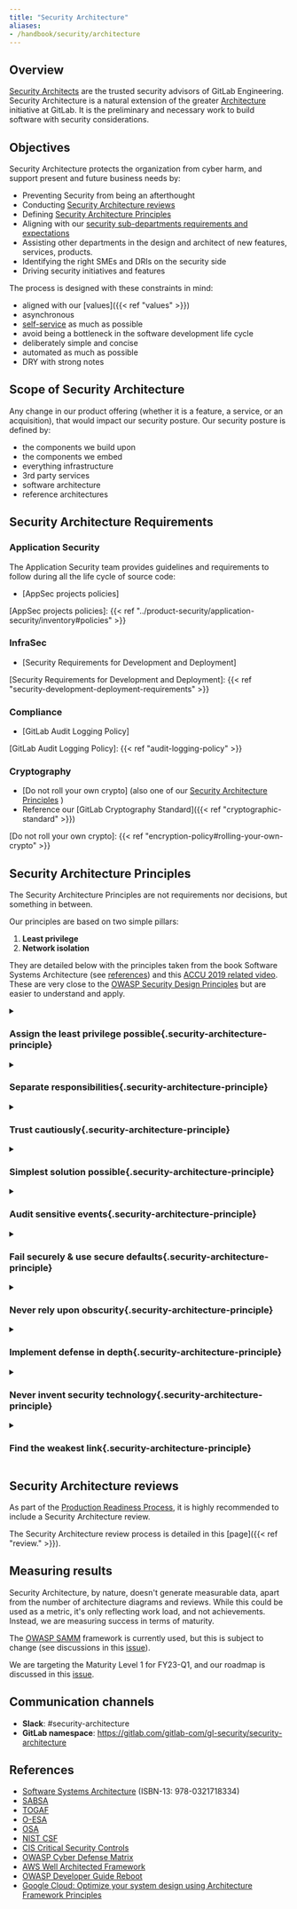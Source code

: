```yaml
---
title: "Security Architecture"
aliases:
- /handbook/security/architecture
---
```


<link rel="stylesheet" type="text/css" href="/stylesheets/biztech.css" />

## Overview

[Security Architects](/job-families/security/security-engineer#security-architect) are the
trusted security advisors of GitLab Engineering. Security Architecture is a natural extension of the
greater [Architecture](/handbook/engineering/architecture/) initiative at GitLab. It is the
preliminary and necessary work to build software with security considerations.

## Objectives

Security Architecture protects the organization from cyber harm, and support present and future
business needs by:

- Preventing Security from being an afterthought
- Conducting [Security Architecture reviews](#security-architecture-reviews)
- Defining [Security Architecture Principles](#security-architecture-principles)
- Aligning with our [security sub-departments requirements and expectations](#security-architecture-requirements)
- Assisting other departments in the design and architect of new features, services, products.
- Identifying the right SMEs and DRIs on the security side
- Driving security initiatives and features

The process is designed with these constraints in mind:

- aligned with our [values]({{< ref "values" >}})
- asynchronous
- [self-service](/handbook/company/culture/all-remote/self-service/) as much as possible
- avoid being a bottleneck in the software development life cycle
- deliberately simple and concise
- automated as much as possible
- DRY with strong notes

## Scope of Security Architecture

Any change in our product offering (whether it is a feature, a service, or an acquisition), that
would impact our security posture. Our security posture is defined by:

- the components we build upon
- the components we embed
- everything infrastructure
- 3rd party services
- software architecture
- reference architectures

## Security Architecture Requirements

### Application Security

The Application Security team provides guidelines and requirements to follow during all the life
cycle of source code:

- [AppSec projects policies]

[AppSec projects policies]: {{< ref "../product-security/application-security/inventory#policies" >}}

### InfraSec

<!-- Using this page until infrasec requirements are in the handbook -->

- [Security Requirements for Development and Deployment]

[Security Requirements for Development and Deployment]: {{< ref "security-development-deployment-requirements" >}}

### Compliance

- [GitLab Audit Logging Policy]

[GitLab Audit Logging Policy]: {{< ref "audit-logging-policy" >}}

### Cryptography

- [Do not roll your own crypto] (also one of our [Security Architecture Principles](#security-architecture-principles)
)
- Reference our [GitLab Cryptography Standard]({{< ref "cryptographic-standard" >}})

<!-- Add FIPS and FedRamp requirements here when available -->

[Do not roll your own crypto]: {{< ref "encryption-policy#rolling-your-own-crypto" >}}

## Security Architecture Principles

The Security Architecture Principles are not requirements nor decisions, but something in between.

Our principles are based on two simple pillars:

1. **Least privilege**
1. **Network isolation**

They are detailed below with the principles taken from the book Software Systems Architecture (see
[references](#references)) and this [ACCU 2019 related
video](https://www.youtube.com/watch?v=YbjoaMN67Hw). These are very close to the [OWASP Security
Design Principles] but are easier to understand and apply.

[OWASP Security Design Principles]: https://github.com/OWASP/DevGuide/blob/master/02-Design/01-Principles%20of%20Security%20Engineering.md

<style>
.security-architecture-principle {
  display: inline-block;
}
</style>

<details>
<summary>

### Assign the least privilege possible{.security-architecture-principle}

</summary>

#### Why

Broad privileges allow malicious or accidental access to protected resources.

#### How

- Give only the minimum level of access rights (privileges) that is necessary to a user or service
  to complete an assigned operation. This right must be given only for a minimum amount of time that
  is necessary to complete the operation.
- Do not use administrative accounts for application access
- Use separate accounts for sensitive data

#### Examples

- Run service processes as their own users with exactly the set of privileges they require
- Grant read-only permissions when no updates are required
- When updates are required, limit to the scope to the target resource only

#### Links

- <https://owasp.org/www-community/Access_Control#principle-of-least-privilege>
- <https://csrc.nist.gov/glossary/term/least_privilege>
- <https://about.gitlab.com/handbook/security/access-management-policy.html#principle-of-least-privilege>

</details>

<details>
<summary>

### Separate responsibilities{.security-architecture-principle}

</summary>

#### Why

Limit the blast radius of successful attacks: When one part of the system is compromised, the whole
system is not.

Make attacks less attractive.

#### How

- Compartmentalize responsibilities and privileges
- Separation of duties: the successful completion of a single task is dependent upon two or more
  conditions
- Don't store secrets along with other non-sensitive data (like settings), even if secrets are
  filtered out

#### Examples

- A system/service that only needs to read git commits should not be able to access user data
- GitLab team members don't have access to billing data, nor anything else [classified red data]

[classified red data]: {{< ref "data-classification-standard" >}}

#### Links

- [OWASP Access Control
  Models](https://owasp.org/www-community/Access_Control#access-control-models)
- <https://en.wikipedia.org/wiki/Compartmentalization_%28information_security%29>

</details>

<details>
<summary>

### Trust cautiously{.security-architecture-principle}

</summary>

#### Why

- Many security problems caused by inserting malicious intermediaries in communication path

#### How

- Assume unknown entities are untrusted
- Have a clear process to establish trust
- Validate who or what is connecting
- Always use a kind of authentication (certificate, password, ...)
- Network controls
- Do not dynamically load 3rd party code

#### Examples

- Services can't be considered as secure as soon as they are not exposed to the Internet.
  [SSRF](https://en.wikipedia.org/wiki/Server-side_request_forgery) can let attackers freely access
  them.
- The best way to authenticate users is to apply this general security principle: Provide something
  you know (ex: password), and something you own (ex: certificate). This is what we apply with MFA,
  for example by providing a password you know, along with a
  [TOTP](https://en.wikipedia.org/wiki/Time-based_one-time_password) that is generated by an
  application.
- Downloading 3rd party libraries or scripts at runtime can lead to many security issues, including
  cache poisoning, XSS, and whatnot. Without checking the integrity of the external asset, malicious
  actors can tamper the files, like this example of [BGP
  Hijacking](https://medium.com/s2wblog/post-mortem-of-klayswap-incident-through-bgp-hijacking-en-3ed7e33de600)

#### Links

- [Zero Trust](/handbook/security/architecture/zero-trust) at GitLab

</details>

<details>
<summary>

### Simplest solution possible{.security-architecture-principle}

</summary>

#### Why

- Simple solutions are easier to deploy, maintain, and secure
- Aligned with our [Iteration] and [Efficiency] values
- Security requires understanding of the design
- Complexity increases exponentially
- Attack-ability or attack surface of the software is reduced

[Iteration]: {{< ref "values#iteration" >}}
[Efficiency]: {{< ref "values#efficiency" >}}

#### How

- Avoid complex failure modes, implicit behaviours, unnecessary features
- Use well-known, tested, and proven components
- Avoid over-engineering and strive for [MVCs] instead

[MVCs]: https://about.gitlab.com/handbook/product/product-principles/#the-minimal-viable-change-mvc

#### Examples

- Introducing a new server in GitLab means updating Omnibus builds, Helm charts, our reference
  architectures, our docs, and so on. This is something to balance carefully against the benefits of
  adding a component which seem to be a perfect fit.

#### Links

- [Keep it simple, stupid](https://en.wikipedia.org/wiki/KISS_principle)
- [Complexity and exponential
  change](https://nextconf.eu/2020/02/complexity-and-exponential-change/)

</details>

<details>
<summary>

### Audit sensitive events{.security-architecture-principle}

</summary>

#### Why

- Provide record of activity
- Deter wrong doing
- Provide a log to construct that past
- Provide a monitoring point

#### How

- Record all security significant events in a tamper-resistant store
- Provide notifications for all sensitive events

#### Examples

- Enable [GuardDuty] in AWS or [Cloud Audit Logs] in GCP to record activity and detect malicious
  intent.
- Leverage [Panther] (for gitlab.com only) to collect, normalize, and analyze logs.
- Provide notifications to users when:
  - Changes to their accounts
  - New keys generated or added to their accounts
- Generate security events (could be Slack notifications) for unusual activity:
  - Signal passing a threshold (rate limiting in action)
  - Component signature not matching
  - Unauthorized access to sensitive resources

[GuardDuty]: https://aws.amazon.com/guardduty/
[Cloud Audit Logs]: https://cloud.google.com/logging/docs/audit?hl=en
[Panther]: /handbook/business-technology/tech-stack/#panther

#### Links

</details>

<details>
<summary>

### Fail securely & use secure defaults{.security-architecture-principle}

</summary>

#### Why

- Default passwords, ports and rules are "open doors"
- Failure and restart states often default to "insecure"

#### How

- Force changes to security sensitive parameters
- Think through failures - to be secure but recoverable
- Unless a subject is given explicit access to an object, it should be denied access to that object,
aka Fail Safe Defaults.

#### Examples

- Do not trust invalid/expired TLS certificates
- Some components like Grafana come with a [default `admin/admin`
  user/password](https://grafana.com/docs/grafana/v7.5/administration/configuration/#security).
- Related to above, some components might fail over to a plain user/password authentication (with
  default credentials) under certain conditions, like a service not reachable.
- Some frameworks tend to render error pages with details that should not be shared, like hostnames
  and paths, when they cannot connect to some resources.

#### Links

- https://owasp.org/www-community/Fail_securely

</details>

<details>
<summary>

### Never rely upon obscurity{.security-architecture-principle}

</summary>

#### Why

- Hiding things is difficult, someone is going to find them, accidentally or on purpose
- We're a very [transparent]({{< ref "values#transparency" >}}) company and are more likely to share
  implementation details, sometimes leaking something sensitive.
- Offboarded employees leave with sensitive knowledge. While tokens can be rotated, we can't ensure
  this knowledge won't leak

#### How

- Assume attacker with perfect knowledge

#### Examples

- Recon can help attackers find servers that are not publicly documented. These servers could expose
  vulnerable components, and lead to east-west movement.
- Changing the path to a admin section won't prevent attackers from finding it eventually.

#### Links

- <https://securitytrails.com/blog/security-through-obscurity>

</details>

<details>
<summary>

### Implement defense in depth{.security-architecture-principle}

</summary>

#### Why

- Systems do get attacked, breaches do happen, mistakes are made
- Minimize blast radius: One component compromised should not compromise the whole system
- Prevent [SSRF](https://owasp.org/Top10/A10_2021-Server-Side_Request_Forgery_%28SSRF%29/)

#### How

- Don't rely on a single point/layer of security:
  - Secure every level
  - Stop failures at one level propagating
- [Encrypt data at rest] and [in transit]
- Use vulnerability scanners
- Close unnecessary ports and disable unused features

[Encrypt data at rest]: {{< ref "encryption-policy#encryption-at-rest" >}}
[in transit]: {{< ref "encryption-policy#encryption-in-transit" >}}

#### Examples

- A resource is well protected when accessed via the UI, but could be more exposed via the API.
- Accounts are locked when too many attempts, in order to avoid brute-force attacks.
- OS execution can lead to bypass all application security layers, because the execution occurs
  outside of the application.
- Unnecessary open ports and enabled features may lead to authentication bypass and other weaknesses. They increase the exposure of an application.

#### Links

- <https://en.wikipedia.org/wiki/Defense_in_depth_(computing)>
- [Zero Trust](/handbook/security/architecture/zero-trust) at GitLab

</details>

<details>
<summary>

### Never invent security technology{.security-architecture-principle}

</summary>

#### Why

- Security technology is difficult to create, and avoiding vulnerabilities is difficult
- It takes years to secure and mature new security technologies
- They are expected to be perfect (sort of)

#### How

- [Do not roll your own crypto]
- Use well-known and proven components
- In doubt, always involve the right SMEs

#### Examples

- Do not implement SSO from scratch

#### Links

- [Rainbow tables](https://en.wikipedia.org/wiki/Rainbow_table) are used to cache the output of
  cryptographic hash functions, which can be used
  for cracking password hashes.
- [Perils of the default bcrypt cost factor](https://labs.clio.com/bcrypt-cost-factor-4ca0a9b03966):
  Even when using a famous crypto library, its configuration can lead to weaknesses.

</details>

<details>
<summary>

### Find the weakest link{.security-architecture-principle}

</summary>

#### Why

- A system is just as secure as its weakest link
- Over time, new vulnerabilities are discovered, and a component might suddenly become the new
  weak link

#### How

- [Threat model]({{< ref "../threat-modeling" >}}) the system, repeat, iterate.
- Identify central components that
  - share more privileges than the others
  - have more connections to other components
  - are entrypoints (login modules, APIs, ...)
- Run [Dependency Scanning]
- Avoid weak ciphers and algorithms
- Sometimes consider the humans (users) as the weakest link. Phishing is still widely used for a
  good reason

[Dependency Scanning]: https://docs.gitlab.com/ee/user/application_security/dependency_scanning/

#### Examples

- Some resources are very well protected in the UI, and never exposed to unauthorized users. Yet, if
  the API is not correctly implementing security controls, these resources could be passed as raw
  models without filtering sensitive data.
- Data encrypted in transit but not at rest.
- The weakest link could also be a user. Not enforcing strong passwords and MFA could lead to
  sensitive data exposure, but users can also do harmful actions without being aware of it.
- OS (system) commands often leads to bypassing most, if not all, the security controls of an
  applicaton. It is a common vector for [RCEs] and should be avoided as much as possible.

[RCEs]: https://en.wikipedia.org/wiki/Arbitrary_code_execution

#### Links

- [RCE when removing metadata with ExifTool](https://gitlab.com/gitlab-org/gitlab/-/issues/327121)
- [Log4Shell: RCE 0-day exploit found in log4j 2, a popular Java logging package](https://www.lunasec.io/docs/blog/log4j-zero-day/)

</details>

## Security Architecture reviews

As part of the [Production Readiness Process], it is highly recommended to include a Security
Architecture review.

The Security Architecture review process is detailed in this [page]({{< ref "review." >}}).

[Production Readiness Process]: https://about.gitlab.com/handbook/engineering/infrastructure/production/readiness/

## Measuring results

Security Architecture, by nature, doesn't generate measurable data, apart from the number of
architecture diagrams and reviews. While this could be used as a metric, it's only reflecting work
load, and not achievements. Instead, we are measuring success in terms of maturity.

The [OWASP SAMM] framework is currently used, but this is subject to change (see discussions in this
[issue](https://gitlab.com/gitlab-com/gl-security/security-department-meta/-/issues/1315)).

We are targeting the Maturity Level 1 for FY23-Q1, and our roadmap is discussed in this
[issue](https://gitlab.com/gitlab-com/gl-security/security-architecture/general/-/issues/8).

[OWASP SAMM]: https://owaspsamm.org/about/

## Communication channels

- **Slack**: #security-architecture
- **GitLab namespace**: <https://gitlab.com/gitlab-com/gl-security/security-architecture>

## References

- [Software Systems Architecture](https://www.viewpoints-and-perspectives.info/) (ISBN-13: 978-0321718334)
- [SABSA](https://sabsa.org/)
- [TOGAF](https://publications.opengroup.org/g21i)
- [O-ESA](https://publications.opengroup.org/g112)
- [OSA](https://www.opensecurityarchitecture.org/cms/)
- [NIST CSF](https://www.nist.gov/cyberframework)
- [CIS Critical Security Controls](https://www.cisecurity.org/controls)
- [OWASP Cyber Defense Matrix](https://owasp.org/www-project-cyber-defense-matrix/)
- [AWS Well Architected Framework](https://aws.amazon.com/architecture/well-architected/)
- [OWASP Developer Guide Reboot](https://github.com/OWASP/DevGuide)
- [Google Cloud: Optimize your system design using Architecture Framework Principles](https://cloud.google.com/blog/topics/solutions-how-tos/optimize-your-system-design-using-architecture-framework-principles)
